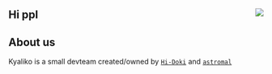 ## Hi ppl <img align=right src="https://avatars.githubusercontent.com/u/101818213?s=200&v=4"/>

<h2 align>About us</h2>

Kyaliko is a small devteam created/owned by <a href="https://github.com/hi-doki">`Hi-Doki`</a> and <a href="https://github.com/mallowo">`astromal`</a>
